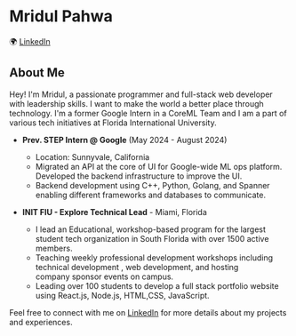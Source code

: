 # Mridul Pahwa


🌍 [LinkedIn](https://www.linkedin.com/in/mridul-pahwa/)


## About Me

Hey! I'm Mridul, a passionate programmer and full-stack web developer with leadership skills. I want to make the world a better place through technology. I'm a former Google Intern in a CoreML Team and I am a part of various tech initiatives at Florida International University.

- **Prev. STEP Intern @ Google** (May 2024 - August 2024)
  - Location: Sunnyvale, California
  - Migrated an API at the core of UI for Google-wide ML ops platform. Developed the backend infrastructure to improve the 
    UI.
  - Backend development using C++, Python, Golang, and Spanner enabling different frameworks and databases to communicate.

- **INIT FIU - Explore Technical Lead** - Miami, Florida
  - I lead an Educational, workshop-based program for the largest student tech organization in South Florida with over 1500      active members. 
  - Teaching weekly professional development workshops including technical development , web development, and hosting       
    company sponsor events on campus.
  - Leading over 100 students to develop a full stack portfolio website using React.js, Node.js, HTML,CSS, JavaScript.

Feel free to connect with me on [LinkedIn](https://www.linkedin.com/in/mridul-pahwa/) for more details about my projects and experiences.
